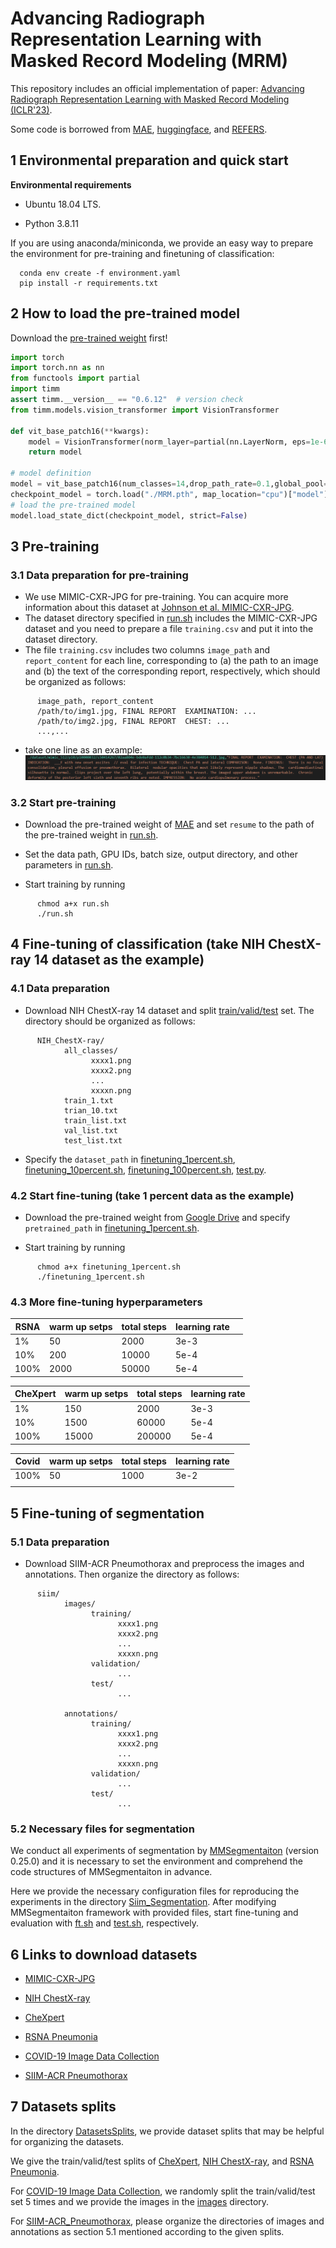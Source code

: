 # Advancing Radiograph Representation Learning with Masked Record Modeling (MRM)
This repository includes an official implementation of paper: [Advancing Radiograph Representation Learning with Masked Record Modeling (ICLR'23)](https://openreview.net/forum?id=w-x7U26GM7j).

Some code is borrowed from [MAE](https://github.com/facebookresearch/mae), [huggingface](https://huggingface.co), and [REFERS](https://github.com/funnyzhou/REFERS).

## 1 Environmental preparation and quick start
**Environmental requirements**
- Ubuntu 18.04 LTS.

- Python 3.8.11

If you are using anaconda/miniconda, we provide an easy way to prepare the environment for pre-training and finetuning of classification:

      conda env create -f environment.yaml
      pip install -r requirements.txt

## 2 How to load the pre-trained model
Download the [pre-trained weight](https://drive.google.com/file/d/1JwZaqvsSdk1bD3B7fsN0uOz-2Fzz1amc/view) first!
```python
import torch
import torch.nn as nn
from functools import partial
import timm
assert timm.__version__ == "0.6.12"  # version check
from timm.models.vision_transformer import VisionTransformer

def vit_base_patch16(**kwargs):
    model = VisionTransformer(norm_layer=partial(nn.LayerNorm, eps=1e-6),**kwargs)
    return model

# model definition
model = vit_base_patch16(num_classes=14,drop_path_rate=0.1,global_pool="avg")
checkpoint_model = torch.load("./MRM.pth", map_location="cpu")["model"]
# load the pre-trained model
model.load_state_dict(checkpoint_model, strict=False)
```

## 3 Pre-training
### 3.1 Data preparation for pre-training
- We use MIMIC-CXR-JPG for pre-training. You can acquire more information about this dataset at [Johnson et al. MIMIC-CXR-JPG](https://physionet.org/content/mimic-cxr-jpg/2.0.0/).
- The dataset directory specified in [run.sh](/run.sh) includes the MIMIC-CXR-JPG dataset and you need to prepare a file ``training.csv`` and put it into the dataset directory.
- The file ``training.csv`` includes two columns ``image_path`` and ``report_content`` for each line, corresponding to (a) the path to an image and (b) the text of the corresponding report, respectively, which should be organized as follows:
```
      image_path, report_content
      /path/to/img1.jpg, FINAL REPORT  EXAMINATION: ...
      /path/to/img2.jpg, FINAL REPORT  CHEST: ...
      ...,...
```
- take one line as an example:
![img](imgs/example.png)

### 3.2 Start pre-training
- Download the pre-trained weight of [MAE](https://dl.fbaipublicfiles.com/mae/pretrain/mae_pretrain_vit_base.pth) and set ``resume`` to the path of the pre-trained weight in [run.sh](run.sh).
- Set the data path, GPU IDs, batch size, output directory, and other parameters in [run.sh](run.sh).

- Start training by running
```
      chmod a+x run.sh
      ./run.sh
```
## 4 Fine-tuning of classification (take NIH ChestX-ray 14 dataset as the example)
### 4.1 Data preparation
- Download NIH ChestX-ray 14 dataset and split [train/valid/test](DatasetsSplits/NIH_ChestX-ray) set. The directory should be organized as follows:
```
      NIH_ChestX-ray/
            all_classes/
                  xxxx1.png
                  xxxx2.png
                  ...
                  xxxxn.png
            train_1.txt
            trian_10.txt
            train_list.txt
            val_list.txt
            test_list.txt
```	
- Specify the ``dataset_path`` in [finetuning_1percent.sh](/NIH_ChestX-ray/finetuning_1percent.sh), [finetuning_10percent.sh](/NIH_ChestX-ray/finetuning_10percent.sh), [finetuning_100percent.sh](/NIH_ChestX-ray/finetuning_100percent.sh), [test.py](/NIH_ChestX-ray/test.py).

### 4.2 Start fine-tuning (take 1 percent data as the example)
- Download the pre-trained weight from [Google Drive](https://drive.google.com/file/d/1JwZaqvsSdk1bD3B7fsN0uOz-2Fzz1amc/view?usp=sharing) and specify ``pretrained_path`` in [finetuning_1percent.sh](/NIH_ChestX-ray/finetuning_1percent.sh).

- Start training by running
```
      chmod a+x finetuning_1percent.sh
      ./finetuning_1percent.sh
```
### 4.3 More fine-tuning hyperparameters
|     RSNA    |     warm up setps    |     total steps    |     learning rate    |   |
|-------------|----------------------|--------------------|----------------------|---|
|     1%      |     50               |     2000           |     3e-3             |   |
|     10%     |     200              |     10000          |     5e-4             |   |
|     100%    |     2000             |     50000          |     5e-4             |   |

|     CheXpert    |     warm up setps    |     total steps    |     learning rate    |
|---------------------|----------------------|--------------------|----------------------|
|     1%              |     150              |     2000           |     3e-3             |
|     10%             |     1500             |     60000          |     5e-4             |
|     100%            |     15000            |     200000         |     5e-4             |

|     Covid    |     warm up setps    |     total steps    |     learning rate    |
|--------------|----------------------|--------------------|----------------------|
|     100%     |     50               |     1000           |     3e-2             |
|              |                      |                    |                      |
## 5 Fine-tuning of segmentation
### 5.1 Data preparation
- Download SIIM-ACR Pneumothorax and preprocess the images and annotations.
Then organize the directory as follows:
```
      siim/
            images/
                  training/
                        xxxx1.png
                        xxxx2.png
                        ...
                        xxxxn.png
                  validation/
                        ...
                  test/
                        ...

            annotations/
                  training/
                        xxxx1.png
                        xxxx2.png
                        ...
                        xxxxn.png
                  validation/
                        ...
                  test/
                        ...
```
### 5.2 Necessary files for segmentation
We conduct all experiments  of segmentation by [MMSegmentaiton](https://github.com/open-mmlab/mmsegmentation) (version  0.25.0) and it is necessary to set the environment and comprehend the code structures of MMSegmentaiton in advance.

Here we provide the necessary configuration files for reproducing the experiments in the directory [Siim_Segmentation](Siim_Segmentation). After modifying MMSegmentaiton framework with provided files, start fine-tuning and evaluation with [ft.sh](Siim_Segmentation/ft.sh) and [test.sh](Siim_Segmentation/test.sh), respectively.

## 6 Links to download datasets
- [MIMIC-CXR-JPG](https://physionet.org/content/mimic-cxr-jpg/2.0.0/)

- [NIH ChestX-ray](https://nihcc.app.box.com/v/ChestXray-NIHCC/folder/36938765345)

- [CheXpert](https://stanfordmlgroup.github.io/competitions/chexpert/#:~:text=What%20is%20CheXpert%3F,labeled%20reference%20standard%20evaluation%20sets.)

- [RSNA Pneumonia](https://www.kaggle.com/competitions/rsna-pneumonia-detection-challenge)

- [COVID-19 Image Data Collection](https://github.com/ieee8023/covid-chestxray-dataset)

- [SIIM-ACR Pneumothorax](https://www.kaggle.com/c/siim-acr-pneumothorax-segmentation)

## 7 Datasets splits
In the directory [DatasetsSplits](DatasetsSplits), we provide dataset splits that may be helpful for organizing the datasets.

We give the train/valid/test splits of [CheXpert](DatasetsSplits/CheXpert), [NIH ChestX-ray](DatasetsSplits/NIH_ChestX-ray), and [RSNA Pneumonia](DatasetsSplits/RSNA_Pneumonia).

For [COVID-19 Image Data Collection](DatasetsSplits/COVID-19_Image_Data_Collection), we randomly split the train/valid/test set 5 times and we provide the images in the [images](DatasetsSplits/COVID-19_Image_Data_Collection/images) directory.

For [SIIM-ACR_Pneumothorax](DatasetsSplits/SIIM-ACR_Pneumothorax), please organize the directories of images and annotations as section 5.1 mentioned according to the given splits.